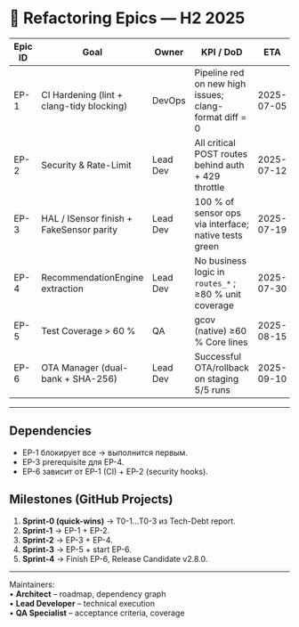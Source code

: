 # 📆 Refactoring Epics — H2 2025

| Epic ID | Goal | Owner | KPI / DoD | ETA |
|---------|------|-------|-----------|-----|
| EP-1 | CI Hardening (lint + clang-tidy blocking) | DevOps | Pipeline red on new high issues; clang-format diff = 0 | 2025-07-05 |
| EP-2 | Security & Rate-Limit | Lead Dev | All critical POST routes behind auth + 429 throttle | 2025-07-12 |
| EP-3 | HAL / ISensor finish + FakeSensor parity | Lead Dev | 100 % of sensor ops via interface; native tests green | 2025-07-19 |
| EP-4 | RecommendationEngine extraction | Lead Dev | No business logic in `routes_*` ; ≥80 % unit coverage | 2025-07-30 |
| EP-5 | Test Coverage > 60 % | QA | gcov (native) ≥60 % Core lines | 2025-08-15 |
| EP-6 | OTA Manager (dual-bank + SHA-256) | Lead Dev | Successful OTA/rollback on staging 5/5 runs | 2025-09-10 |

---
## Dependencies
* EP-1 блокирует все → выполнится первым.  
* EP-3 prerequisite для EP-4.  
* EP-6 зависит от EP-1 (CI) + EP-2 (security hooks).

## Milestones (GitHub Projects)
1. **Sprint-0 (quick-wins)** → T0-1…T0-3 из Tech-Debt report.  
2. **Sprint-1** → EP-1 + EP-2.  
3. **Sprint-2** → EP-3 + EP-4.  
4. **Sprint-3** → EP-5 + start EP-6.  
5. **Sprint-4** → Finish EP-6, Release Candidate v2.8.0.

---
Maintainers:  
• **Architect** – roadmap, dependency graph  
• **Lead Developer** – technical execution  
• **QA Specialist** – acceptance criteria, coverage 